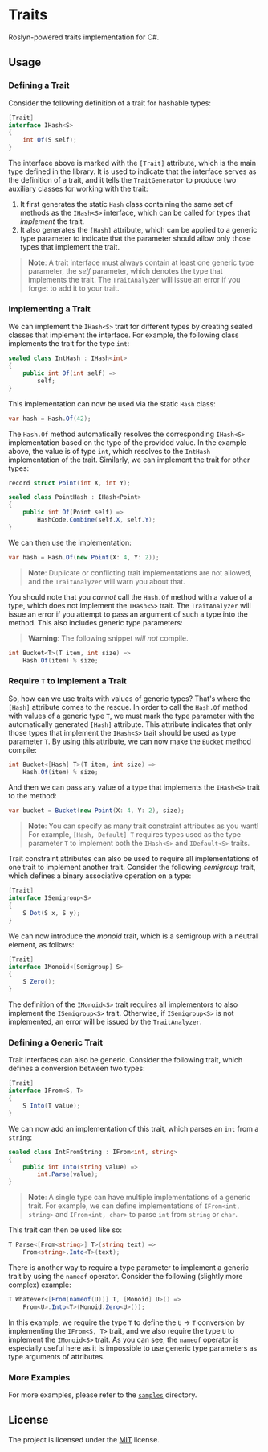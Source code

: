 # Traits

Roslyn-powered traits implementation for C#.

## Usage

### Defining a Trait

Consider the following definition of a trait for hashable types:

```csharp
[Trait]
interface IHash<S>
{
    int Of(S self);
}
```

The interface above is marked with the `[Trait]` attribute, which is the main type defined in the library.
It is used to indicate that the interface serves as the definition of a trait, and it tells the `TraitGenerator` to produce two auxiliary classes for working with the trait:
1. It first generates the static `Hash` class containing the same set of methods as the `IHash<S>` interface, which can be called for types that _implement_ the trait.
2. It also generates the `[Hash]` attribute, which can be applied to a generic type parameter to indicate that the parameter should allow only those types that implement the trait.

> **Note**: A trait interface must always contain at least one generic type parameter, the _self_ parameter, which denotes the type that implements the trait.
> The `TraitAnalyzer` will issue an error if you forget to add it to your trait.

### Implementing a Trait

We can implement the `IHash<S>` trait for different types by creating sealed classes that implement the interface.
For example, the following class implements the trait for the type `int`:

```csharp
sealed class IntHash : IHash<int>
{
    public int Of(int self) =>
        self;
}
```

This implementation can now be used via the static `Hash` class:

```csharp
var hash = Hash.Of(42);
```

The `Hash.Of` method automatically resolves the corresponding `IHash<S>` implementation based on the type of the provided value.
In the example above, the value is of type `int`, which resolves to the `IntHash` implementation of the trait.
Similarly, we can implement the trait for other types:

```csharp
record struct Point(int X, int Y);

sealed class PointHash : IHash<Point>
{
    public int Of(Point self) =>
        HashCode.Combine(self.X, self.Y);
}
```

We can then use the implementation:

```csharp
var hash = Hash.Of(new Point(X: 4, Y: 2));
```

> **Note**: Duplicate or conflicting trait implementations are not allowed, and the `TraitAnalyzer` will warn you about that.

You should note that you _cannot_ call the `Hash.Of` method with a value of a type, which does not implement the `IHash<S>` trait.
The `TraitAnalyzer` will issue an error if you attempt to pass an argument of such a type into the method.
This also includes generic type parameters:

> **Warning**: The following snippet _will not_ compile.
```csharp
int Bucket<T>(T item, int size) =>
    Hash.Of(item) % size;
```

### Require `T` to Implement a Trait

So, how can we use traits with values of generic types?
That's where the `[Hash]` attribute comes to the rescue.
In order to call the `Hash.Of` method with values of a generic type `T`, we must mark the type parameter with the automatically generated `[Hash]` attribute.
This attribute indicates that only those types that implement the `IHash<S>` trait should be used as type parameter `T`.
By using this attribute, we can now make the `Bucket` method compile:
```csharp
int Bucket<[Hash] T>(T item, int size) =>
    Hash.Of(item) % size;
```
And then we can pass any value of a type that implements the `IHash<S>` trait to the method:
```csharp
var bucket = Bucket(new Point(X: 4, Y: 2), size);
```
> **Note**: You can specify as many trait constraint attributes as you want!
> For example, `[Hash, Default] T` requires types used as the type parameter `T` to implement both the `IHash<S>` and `IDefault<S>` traits.

Trait constraint attributes can also be used to require all implementations of one trait to implement another trait.
Consider the following _semigroup_ trait, which defines a binary associative operation on a type:
```csharp
[Trait]
interface ISemigroup<S>
{
    S Dot(S x, S y);
}
```
We can now introduce the _monoid_ trait, which is a semigroup with a neutral element, as follows:
```csharp
[Trait]
interface IMonoid<[Semigroup] S>
{
    S Zero();
}
```
The definition of the `IMonoid<S>` trait requires all implementors to also implement the `ISemigroup<S>` trait.
Otherwise, if `ISemigroup<S>` is not implemented, an error will be issued by the `TraitAnalyzer`.

### Defining a Generic Trait

Trait interfaces can also be generic.
Consider the following trait, which defines a conversion between two types:
```csharp
[Trait]
interface IFrom<S, T>
{
    S Into(T value);
}
```
We can now add an implementation of this trait, which parses an `int` from a `string`:
```csharp
sealed class IntFromString : IFrom<int, string>
{
    public int Into(string value) =>
        int.Parse(value);
}
```

> **Note**: A single type can have multiple implementations of a generic trait.
> For example, we can define implementations of `IFrom<int, string>` and `IFrom<int, char>` to parse `int` from `string` or `char`.

This trait can then be used like so:
```csharp
T Parse<[From<string>] T>(string text) =>
    From<string>.Into<T>(text);
```

There is another way to require a type parameter to implement a generic trait by using the `nameof` operator.
Consider the following (slightly more complex) example:
```csharp
T Whatever<[From(nameof(U))] T, [Monoid] U>() =>
    From<U>.Into<T>(Monoid.Zero<U>());
```
In this example, we require the type `T` to define the `U` → `T` conversion by implementing the `IFrom<S, T>` trait, and we also require the type `U` to implement the `IMonoid<S>` trait.
As you can see, the `nameof` operator is especially useful here as it is impossible to use generic type parameters as type arguments of attributes.

### More Examples

For more examples, please refer to the [`samples`](samples) directory.

## License

The project is licensed under the [MIT](LICENSE) license.

